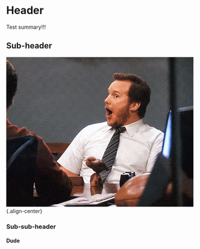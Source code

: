 <!-- TITLE: Home -->
<!-- SUBTITLE: A quick summary of Home -->

# Header
Test summary!!!

## Sub-header
![87](/uploads/872-be-169141682245456185396-700-wa-0.gif ""){.align-center}


### Sub-sub-header

#### Dude